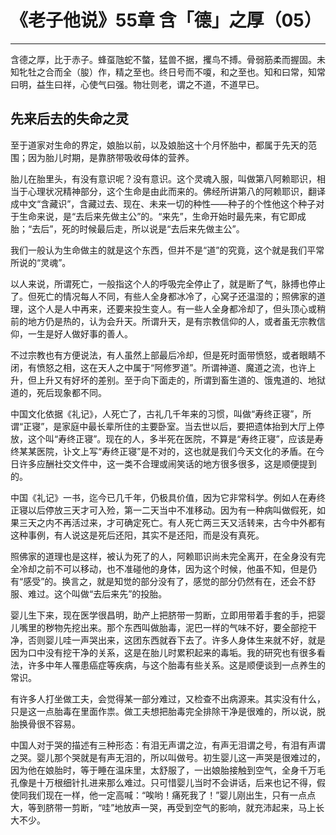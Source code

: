 # 《老子他说》55章 含「德」之厚（05）

------

含德之厚，比于赤子。蜂虿虺蛇不螫，猛兽不据，攫鸟不搏。骨弱筋柔而握固。未知牝牡之合而全（朘）作，精之至也。终日号而不嗄，和之至也。知和曰常，知常曰明，益生曰祥，心使气曰强。物壮则老，谓之不道，不道早已。

## 先来后去的失命之灵

至于道家对生命的界定，娘胎以前，以及娘胎这十个月怀胎中，都属于先天的范围；因为胎儿时期，是靠脐带吸收母体的营养。

胎儿在胎里头，有没有意识呢？没有意识。这个灵魂入服，叫做第八阿赖耶识，相当于心理状况精神部分，这个生命是由此而来的。佛经所讲第八的阿赖耶识，翻译成中文“含藏识”，含藏过去、现在、未来一切的种性——种子的个性他这个种子对于生命来说，是“去后来先做主公”的。“来先”，生命开始时最先来，有它即成胎；“去后”，死的时候最后走，所以说是“去后来先做主公”。

我们一般认为生命做主的就是这个东西，但并不是“道”的究竟，这个就是我们平常所说的“灵魂”。

以人来说，所谓死亡，一般指这个人的呼吸完全停止了，就是断了气，脉搏也停止了。但死亡的情况每人不同，有些人全身都冰冷了，心窝子还温湿的；照佛家的道理，这个人是人中再来，还要来投生变人。有一些人全身都冷却了，但头顶心或稍前的地方仍是热的，认为会升天。所谓升天，是有宗教信仰的人，或者虽无宗教信仰，一生是好人做好事的善人。

不过宗教也有方便说法，有人虽然上部最后冷却，但是死时面带愤怒，或者眼睛不闭，有愤怒之相，这在天人之中属于“阿修罗道”。所谓神道、魔道之流，也许上升，但上升又有好坏的差别。至于向下面走的，所谓到畜生道的、饿鬼道的、地狱道的，死后现象都不同。

中国文化依据《礼记》，人死亡了，古礼几千年来的习惯，叫做“寿终正寝”，所谓“正寝”，是家庭中最长辈所住的主要卧室。当去世以后，要把遗体抬到大厅上停放，这个叫“寿终正寝”。现在的人，多半死在医院，不算是“寿终正寝”，应该是寿终某某医院，讣文上写“寿终正寝”是不对的，这也就是我们今天文化的矛盾。在今日许多应酬社交文件中，这一类不合理或闹笑话的地方很多很多，这是顺便提到的。

中国《礼记》一书，迄今已几千年，仍极具价值，因为它非常科学。例如人在寿终正寝以后停放三天才可入殓，第一二天当中不准移动。因为有一种病叫做假死，如果三天之内不再活过来，才可确定死亡。有人死亡两三天又活转来，古今中外都有这种事例，有人说这是死后还阳，其实不是还阳，而是没有真死。

照佛家的道理也是这样，被认为死了的人，阿赖耶识尚未完全离开，在全身没有完全冷却之前不可以移动，也不准碰他的身体，因为这个时候，他虽不知，但是仍有“感受”的。换言之，就是知觉的部分没有了，感觉的部分仍然有在，还会不舒服、难过。这个叫做“去后来先”的投胎。

婴儿生下来，现在医学很昌明，助产上把脐带一剪断，立即用带着手套的手，把婴儿嘴里的秽物先挖出来。那个东西叫做胎毒，泥巴一样的气味不好，要全部挖干净，否则婴儿哇一声哭出来，这团东西就吞下去了。许多人身体生来就不好，就是因为口中没有挖干净的关系，这是在胎儿时累积起来的毒垢。我的研究也有很多看法，许多中年人罹患癌症等疾病，与这个胎毒有些关系。这是顺便谈到一点养生的常识。

有许多人打坐做工夫，会觉得某一部分难过，又检查不出病源来。其实没有什么，只是这一点胎毒在里面作祟。做工夫想把胎毒完全排除干净是很难的，所以说，脱胎换骨很不容易。

中国人对于哭的描述有三种形态：有泪无声谓之泣，有声无泪谓之号，有泪有声谓之哭。婴儿那个哭就是有声无泪的，所以叫做号。初生婴儿这一声哭是很难过的，因为他在娘胎时，等于睡在温床里，太舒服了，一出娘胎接触到空气，全身千万毛孔像是十万根细针扎进来那么难过。只可惜婴儿当时不会讲话，后来也记不得，假使同我们现在一样，他一定高喊：“唉哟！痛死我了！”婴儿刚出生，只有一点点大，等到脐带一剪断，“哇”地放声一哭，再受到空气的影响，就充沛起来，马上长大不少。